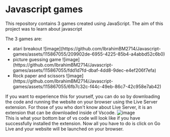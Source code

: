 <h1>Javascript games</h1>

This repository contains 3 games created using JavaScript. 
The aim of this project was to learn about javascript

The 3 games are:
<ul>
  <li>
    atari breakout
    ![image](https://github.com/IbrahimBM2714/Javascript-games/assets/115867055/209902de-6955-4225-85b4-a4abbd52c6b0)
    <br>
  </li>
  <li>
    picture guessing game
    ![image](https://github.com/IbrahimBM2714/Javascript-games/assets/115867055/fdd1d7fd-dbaf-4dd8-9dec-e4ef206f7efa)
    <br>
  </li>
  <li>
    Rock paper and scissors
    ![image](https://github.com/IbrahimBM2714/Javascript-games/assets/115867055/6fb7c32c-f44c-49eb-86c7-42c958e7ab42)
    <br>
  </li>
</ul>

If you want to experience this for yourself, you can do so by downloading the code and running the website on your browser using the Live Server extension. For those of you who don't know about Live Server, it is an extension that can be downloaded inside of Vscode.
![image](https://github.com/IbrahimBM2714/Javascript-games/assets/115867055/8713e592-1d2e-45c2-a4b0-6783bf6f910e)
<br>
This is what your bottom bar of vs code will look like if you have successfully installed the extension. Now all you have to do is click on Go Live and your website will be launched on your browser.
